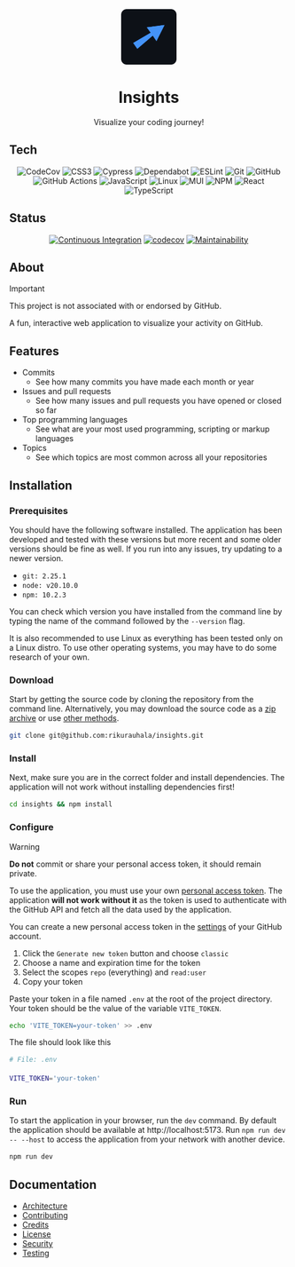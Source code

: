 <div align="center">
  <img
    height="100px"
    src="docs/img/logo.png"
    width="100px"
  />
</div>

<h1 align="center">
  Insights
</h1>

<div align="center">
  
  Visualize your coding journey!

</div>

## Tech

<div align="center">

![CodeCov](https://img.shields.io/badge/codecov-%23ff0077.svg?style=for-the-badge&logo=codecov&logoColor=white)
![CSS3](https://img.shields.io/badge/css3-%231572B6.svg?style=for-the-badge&logo=css3&logoColor=white)
![Cypress](https://img.shields.io/badge/-cypress-%23E5E5E5?style=for-the-badge&logo=cypress&logoColor=058a5e)
![Dependabot](https://img.shields.io/badge/dependabot-025E8C?style=for-the-badge&logo=dependabot&logoColor=white)
![ESLint](https://img.shields.io/badge/ESLint-4B3263?style=for-the-badge&logo=eslint&logoColor=white)
![Git](https://img.shields.io/badge/git-%23F05033.svg?style=for-the-badge&logo=git&logoColor=white)
![GitHub](https://img.shields.io/badge/github-%23121011.svg?style=for-the-badge&logo=github&logoColor=white)
![GitHub Actions](https://img.shields.io/badge/github%20actions-%232671E5.svg?style=for-the-badge&logo=githubactions&logoColor=white)
![JavaScript](https://img.shields.io/badge/javascript-%23323330.svg?style=for-the-badge&logo=javascript&logoColor=%23F7DF1E)
![Linux](https://img.shields.io/badge/Linux-FCC624?style=for-the-badge&logo=linux&logoColor=black)
![MUI](https://img.shields.io/badge/MUI-%230081CB.svg?style=for-the-badge&logo=mui&logoColor=white)
![NPM](https://img.shields.io/badge/NPM-%23CB3837.svg?style=for-the-badge&logo=npm&logoColor=white)
![React](https://img.shields.io/badge/react-%2320232a.svg?style=for-the-badge&logo=react&logoColor=%2361DAFB)
![TypeScript](https://img.shields.io/badge/typescript-%23007ACC.svg?style=for-the-badge&logo=typescript&logoColor=white)

</div>

## Status

<div align="center">

[![Continuous Integration](https://github.com/rikurauhala/insights/actions/workflows/main.yml/badge.svg)](https://github.com/rikurauhala/insights/actions/workflows/main.yml)
[![codecov](https://codecov.io/gh/rikurauhala/insights/graph/badge.svg?token=956U3CZC68)](https://codecov.io/gh/rikurauhala/insights)
[![Maintainability](https://api.codeclimate.com/v1/badges/1687d15a56957cd16aa4/maintainability)](https://codeclimate.com/github/rikurauhala/insights/maintainability)

</div>

## About

> [!IMPORTANT]  
> This project is not associated with or endorsed by GitHub.

A fun, interactive web application to visualize your activity on GitHub.

## Features

- Commits
  - See how many commits you have made each month or year
- Issues and pull requests
  - See how many issues and pull requests you have opened or closed so far
- Top programming languages
  - See what are your most used programming, scripting or markup languages
- Topics
  - See which topics are most common across all your repositories

## Installation

### Prerequisites

You should have the following software installed. The application has been developed and tested with these versions but more recent and some older versions should be fine as well. If you run into any issues, try updating to a newer version.

- `git: 2.25.1`
- `node: v20.10.0`
- `npm: 10.2.3`

You can check which version you have installed from the command line by typing the name of the command followed by the `--version` flag.

It is also recommended to use Linux as everything has been tested only on a Linux distro. To use other operating systems, you may have to do some research of your own.

### Download

Start by getting the source code by cloning the repository from the command line. Alternatively, you may download the source code as a [zip archive](https://github.com/rikurauhala/insights/archive/refs/heads/main.zip) or use [other methods](https://docs.github.com/en/repositories/creating-and-managing-repositories/cloning-a-repository).

```bash
git clone git@github.com:rikurauhala/insights.git
```

### Install

Next, make sure you are in the correct folder and install dependencies. The application will not work without installing dependencies first!

```bash
cd insights && npm install
```

### Configure

> [!WARNING]  
> **Do not** commit or share your personal access token, it should remain private.

To use the application, you must use your own [personal access token](https://docs.github.com/en/authentication/keeping-your-account-and-data-secure/managing-your-personal-access-tokens). The application **will not work without it** as the token is used to authenticate with the GitHub API and fetch all the data used by the application.

You can create a new personal access token in the [settings](https://github.com/settings/tokens) of your GitHub account.

1. Click the `Generate new token` button and choose `classic`
2. Choose a name and expiration time for the token
3. Select the scopes `repo` (everything) and `read:user`
4. Copy your token

Paste your token in a file named `.env` at the root of the project directory. Your token should be the value of the variable `VITE_TOKEN`.

```bash
echo 'VITE_TOKEN=your-token' >> .env
```

The file should look like this

```bash
# File: .env

VITE_TOKEN='your-token'
```

### Run

To start the application in your browser, run the `dev` command. By default the application should be available at http://localhost:5173. Run `npm run dev -- --host` to access the application from your network with another device.

```bash
npm run dev
```

## Documentation

- [Architecture](./docs/architecture.md)
- [Contributing](./docs/contributing.md)
- [Credits](./docs/credits.md)
- [License](./LICENSE.md)
- [Security](./docs/security.md)
- [Testing](./docs/testing.md)
